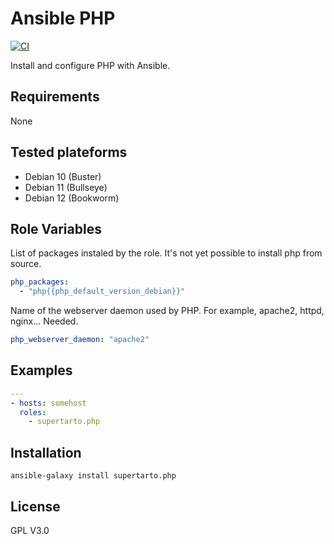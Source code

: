 # Ansible PHP
[![CI](https://github.com/supertarto/ansible-php/workflows/ci.yml/badge.svg?event=push)](https://github.com/supertarto/ansible-php/actions/workflows/ci.yml)

Install and configure PHP with Ansible.

## Requirements

None

## Tested plateforms
* Debian 10 (Buster)
* Debian 11 (Bullseye)
* Debian 12 (Bookworm)

## Role Variables
List of packages instaled by the role. It's not yet possible to install php from source.
```yaml
php_packages:
  - "php{{php_default_version_debian}}"
```
Name of the webserver daemon used by PHP. For example, apache2, httpd, nginx... Needed.
```yaml
php_webserver_daemon: "apache2"
```
## Examples
```yml
---
- hosts: somehost
  roles:
    - supertarto.php
```

## Installation
```
ansible-galaxy install supertarto.php
```
## License
GPL V3.0
